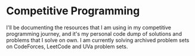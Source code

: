 # Competitive Programming
I'll be documenting the resources that I am using in my competitive programming journey, and it's my personal code dump of solutions and problems that I solve on own. I am currently solving archived problem sets on CodeForces, LeetCode and UVa problem sets.
